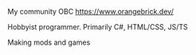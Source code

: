 My community OBC https://www.orangebrick.dev/

Hobbyist programmer. Primarily C#, HTML/CSS, JS/TS

Making mods and games
